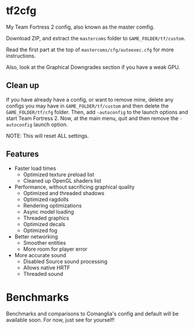 # tf2cfg
My Team Fortress 2 config, also known as the master comfig.

Download ZIP, and extract the `mastercoms` folder to `GAME_FOLDER/tf/custom`.

Read the first part at the top of `mastercoms/cfg/autoexec.cfg` for more instructions.

Also, look at the Graphical Downgrades section if you have a weak GPU.

## Clean up

If you have already have a config, or want to remove mine, delete any configs you may have in `GAME_FOLDER/tf/custom` and then delete the `GAME_FOLDER/tf/cfg` folder. Then, add `-autoconfig` to the launch options and start Team Fortress 2. Now, at the main menu, quit and then remove the `-autoconfig` launch option.

NOTE: This will reset ALL settings.

## Features

* Faster load times
  * Optimized texture preload list
  * Cleaned up OpenGL shaders list
* Performance, without sacrificing graphical quality
  * Optimized and threaded shadows
  * Optimized ragdolls
  * Rendering optimizations
  * Async model loading
  * Threaded graphics
  * Optimized decals
  * Optimized fog
* Better networking
  * Smoother entities
  * More room for player error
* More accurate sound
  * Disabled Source sound processing
  * Allows native HRTF
  * Threaded sound

# Benchmarks

Benchmarks and comparisons to Comanglia's config and default will be available soon. For now, just see for yourself!

